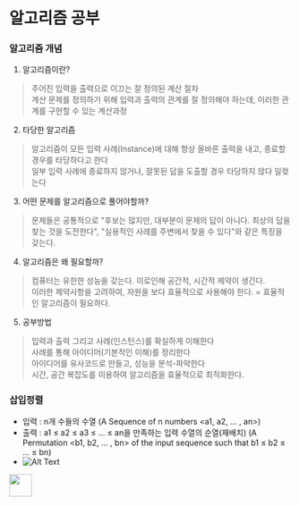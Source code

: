 # 알고리즘 공부 

### 알고리즘 개념
1. 알고리즘이란?
  > 주어진 입력을 출력으로 이끄는 잘 정의된 계산 절차   
  > 계산 문제를 정의하기 위해 입력과 출력의 관계를 잘 정의해야 하는데, 이러한 관계를 구현할 수 있는 계산과정  

2. 타당한 알고리즘
  > 알고리즘이 모든 입력 사례(Instance)에 대해 항상 올바른 출력을 내고, 종료할 경우를 타당하다고 한다  
  > 일부 입력 사례에 종료하지 않거나, 잘못된 답을 도출할 경우 타당하지 않다 일컺는다  

3. 어떤 문제를 알고리즘으로 풀어야할까?
  > 문제들은 공통적으로 "후보는 많지만, 대부분이 문제의 답이 아니다. 최상의 답을 찾는 것을 도전한다", "실용적인 사례를 주변에서 찾을 수 있다"와 같은 특징을 갖는다.
  
4. 알고리즘은 왜 필요할까?
  > 컴퓨터는 유한한 성능을 갖는다. 이로인해 공간적, 시간적 제약이 생긴다.  
  > 이러한 제약사항을 고려하여, 자원을 보다 효율적으로 사용해야 한다. = 효율적인 알고리즘이 필요하다.
  
5. 공부방법
  > 입력과 출력 그리고 사례(인스턴스)를 확실하게 이해한다  
  > 사례를 통해 아이디어(기본적인 이해)를 정리한다  
  > 아이디어를 유사코드로 만들고, 성능을 분석-파악한다  
  > 시간, 공간 복잡도를 이용하여 알고리즘을 효율적으로 최적화한다.  
  
### 삽입정렬
  - 입력 : n개 수들의 수열  (A Sequence of n numbers <a1, a2, ... , an>)
  - 출력 : a1 ≤ a2 ≤ a3 ≤ ... ≤ an을 만족하는 입력 수열의 순열(재배치)   (A Permutation <b1, b2, ... , bn> of the input sequence such that b1 ≤ b2 ≤ ... ≤ bn)
  - ![Alt Text](https://github.com/HwangGyuBin/Algorithms/blob/master/Algorithm%20animation/%EC%82%BD%EC%9E%85%EC%A0%95%EB%A0%AC.gif) 
  <img src="https://github.com/HwangGyuBin/Algorithms/blob/master/Algorithm%20animation/%EC%82%BD%EC%9E%85%EC%A0%95%EB%A0%AC.gif" width="40" height="40" />
  
  
    
